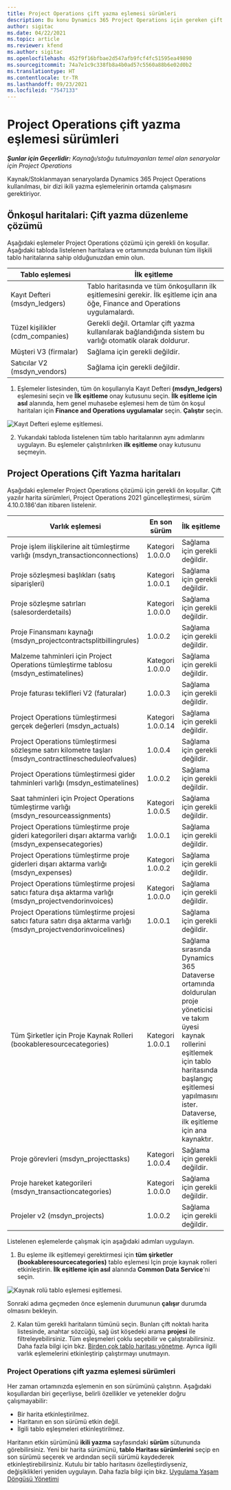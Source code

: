 ```yaml
---
title: Project Operations çift yazma eşlemesi sürümleri
description: Bu konu Dynamics 365 Project Operations için gereken çift yazma eşlemelerinin listesi sağlanır .
author: sigitac
ms.date: 04/22/2021
ms.topic: article
ms.reviewer: kfend
ms.author: sigitac
ms.openlocfilehash: 452f9f16bfbae2d547afb9fcf4fc51595ea49890
ms.sourcegitcommit: 74a7e1c9c338fb8a4b0ad57c5560a88b6e02d0b2
ms.translationtype: HT
ms.contentlocale: tr-TR
ms.lasthandoff: 09/23/2021
ms.locfileid: "7547133"
---
```

# <a name="project-operations-dual-write-map-versions"></a>Project Operations çift yazma eşlemesi sürümleri

_**Şunlar için Geçerlidir:** Kaynağı/stoğu tutulmayanları temel alan senaryolar için Project Operations_

Kaynak/Stoklanmayan senaryolarda Dynamics 365 Project Operations kullanılması, bir dizi ikili yazma eşlemelerinin ortamda çalışmasını gerektiriyor. 

## <a name="prerequisite-maps-dual-write-orchestration-solution"></a>Önkoşul haritalari: Çift yazma düzenleme çözümü

Aşağıdaki eşlemeler Project Operations çözümü için gerekli ön koşullar. Aşağıdaki tabloda listelenen haritalara ve ortamınızda bulunan tüm ilişkili tablo haritalarına sahip olduğunuzdan emin olun.

| Tablo eşlemesi | İlk eşitleme |
| --- | --- |
| Kayıt Defteri (msdyn_ledgers) | Tablo haritasında ve tüm önkoşulların ilk eşitlemesini gerekir. İlk eşitleme için ana öğe, Finance and Operations uygulamalardı. |
| Tüzel kişilikler (cdm_companies) | Gerekli değil. Ortamlar çift yazma kullanılarak bağlandığında sistem bu varlığı otomatik olarak doldurur. |
| Müşteri V3 (firmalar) | Sağlama için gerekli değildir. |
| Satıcılar V2 (msdyn_vendors) | Sağlama için gerekli değildir. |

1. Eşlemeler listesinden, tüm ön koşullarıyla Kayıt Defteri **(msdyn\_ledgers)** eşlemesini seçin ve **İlk eşitleme** onay kutusunu seçin. **İlk eşitleme için asıl** alanında, hem genel muhasebe eşlemesi hem de tüm ön koşul haritaları için **Finance and Operations uygulamalar** seçin. **Çalıştır** seçin.

![Kayıt Defteri eşleme eşitlemesi.](media/DW6.png)

2. Yukarıdaki tabloda listelenen tüm tablo haritalarının aynı adımlarını uygulayın. Bu eşlemeler çalıştırılırken **ilk eşitleme** onay kutusunu seçmeyin.

## <a name="project-operations-dual-write-maps"></a>Project Operations Çift Yazma haritaları

Aşağıdaki eşlemeler Project Operations çözümü için gerekli ön koşullar. Çift yazılır harita sürümleri, Project Operations 2021 güncelleştirmesi, sürüm 4.10.0.186'dan itibaren listelenir.

| **Varlık eşlemesi** | **En son sürüm** | **İlk eşitleme** |
| --- | --- | --- |
| Proje işlem ilişkilerine ait tümleştirme varlığı (msdyn\_transactionconnections) | Kategori 1.0.0.0 | Sağlama için gerekli değildir. |
| Proje sözleşmesi başlıkları (satış siparişleri) | Kategori 1.0.0.1 | Sağlama için gerekli değildir. |
| Proje sözleşme satırları (salesorderdetails) | Kategori 1.0.0.0 | Sağlama için gerekli değildir. |
| Proje Finansmanı kaynağı (msdyn_projectcontractsplitbillingrules) | 1.0.0.2 | Sağlama için gerekli değildir. |
| Malzeme tahminleri için Project Operations tümleştirme tablosu (msdyn\_estimatelines) | Kategori 1.0.0.0 | Sağlama için gerekli değildir. |
| Proje faturası teklifleri V2 (faturalar) | 1.0.0.3 | Sağlama için gerekli değildir. |
| Project Operations tümleştirmesi gerçek değerleri (msdyn_actuals) | Kategori 1.0.0.14 | Sağlama için gerekli değildir. |
| Project Operations tümleştirmesi sözleşme satırı kilometre taşları (msdyn_contractlinescheduleofvalues) | 1.0.0.4 | Sağlama için gerekli değildir. |
| Project Operations tümleştirmesi gider tahminleri varlığı (msdyn_estimatelines) | 1.0.0.2 | Sağlama için gerekli değildir. |
| Saat tahminleri için Project Operations tümleştirme varlığı (msdyn_resourceassignments) | Kategori 1.0.0.5 | Sağlama için gerekli değildir. |
| Project Operations tümleştirme proje gideri kategorileri dışarı aktarma varlığı (msdyn_expensecategories) | 1.0.0.1 | Sağlama için gerekli değildir. |
| Project Operations tümleştirme proje giderleri dışarı aktarma varlığı (msdyn_expenses) | Kategori 1.0.0.2 | Sağlama için gerekli değildir. |
| Project Operations tümleştirme projesi satıcı fatura dışa aktarma varlığı (msdyn_projectvendorinvoices) | Kategori 1.0.0.0 | Sağlama için gerekli değildir. |
| Project Operations tümleştirme projesi satıcı fatura satırı dışa aktarma varlığı (msdyn_projectvendorinvoicelines) | 1.0.0.1 | Sağlama için gerekli değildir. |
| Tüm Şirketler için Proje Kaynak Rolleri (bookableresourcecategories) | Kategori 1.0.0.1 | Sağlama sırasında Dynamics 365 Dataverse ortamında doldurulan proje yöneticisi ve takım üyesi kaynak rollerini eşitlemek için tablo haritasında başlangıç eşitlemesi yapılmasını ister. Dataverse, ilk eşitleme için ana kaynaktır. |
| Proje görevleri (msdyn_projecttasks) | Kategori 1.0.0.4 | Sağlama için gerekli değildir. |
| Proje hareket kategorileri (msdyn_transactioncategories) | Kategori 1.0.0.0 | Sağlama için gerekli değildir. |
| Projeler v2 (msdyn_projects) | 1.0.0.2 | Sağlama için gerekli değildir. |

Listelenen eşlemelerde çalışmak için aşağıdaki adımları uygulayın.

1. Bu eşleme ilk eşitlemeyi gerektirmesi için **tüm şirketler (bookableresourcecategories)** tablo eşlemesi Için proje kaynak rolleri etkinleştirin. **İlk eşitleme için asıl** alanında **Common Data Service**'ni seçin. 

 ![Kaynak rolü tablo eşlemesi eşitlemesi.](media/6ResourceInitialSync.jpg)

 Sonraki adıma geçmeden önce eşlemenin durumunun **çalışır** durumda olmasını bekleyin.

2. Kalan tüm gerekli haritaların tümünü seçin. Bunları çift noktalı harita listesinde, anahtar sözcüğü, sağ üst köşedeki arama **projesi** ile filtreleyebilirsiniz. Tüm eşleşmeleri çoklu seçebilir ve çalıştırabilirsiniz. Daha fazla bilgi için bkz. [Birden çok tablo haritası yönetme](/dynamics365/fin-ops-core/dev-itpro/data-entities/dual-write/multiple-entity-maps). Ayrıca ilgili varlık eşlemelerini etkinleştirip çalıştırmayı unutmayın.

### <a name="project-operations-dual-write-map-versions"></a>Project Operations çift yazma eşlemesi sürümleri

Her zaman ortamınızda eşlemenin en son sürümünü çalıştırın. Aşağıdaki koşullardan biri geçerliyse, belirli özellikler ve yetenekler doğru çalışmayabilir:

- Bir harita etkinleştirilmez.
- Haritanın en son sürümü etkin değil. 
- İlgili tablo eşleşmeleri etkinleştirilmez.

Haritanın etkin sürümünü **ikili yazma** sayfasındaki **sürüm** sütununda görebilirsiniz. Yeni bir harita sürümünü, **tablo Haritası sürümlerini** seçip en son sürümü seçerek ve ardından seçili sürümü kaydederek etkinleştirebilirsiniz. Kutulu bir tablo haritasını özelleştirdiyseniz, değişiklikleri yeniden uygulayın. Daha fazla bilgi için bkz. [Uygulama Yaşam Döngüsü Yönetimi](/dynamics365/fin-ops-core/dev-itpro/data-entities/dual-write/app-lifecycle-management)
